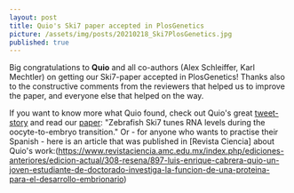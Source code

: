 ```yaml
---
layout: post
title: Quio's Ski7 paper accepted in PlosGenetics
picture: /assets/img/posts/20210218_Ski7PlosGenetics.jpg
published: true
---
```

Big congratulations to **Quio** and all co-authors (Alex Schleiffer, Karl Mechtler) on getting our Ski7-paper accepted in PlosGenetics! Thanks also to the constructive comments from the reviewers that helped us to improve the paper, and everyone else that helped on the way.

If you want to know more what Quio found, check out Quio's great [tweet-story](https://twitter.com/EnriqueCQuio/status/1363623484593700877) and read our [paper](https://journals.plos.org/plosgenetics/article?id=10.1371/journal.pgen.1009390): "Zebrafish Ski7 tunes RNA levels during the oocyte-to-embryo transition." Or - for anyone who wants to practise their Spanish - here is an article that was published in [Revista Ciencia] about Quio's work:(https://www.revistaciencia.amc.edu.mx/index.php/ediciones-anteriores/edicion-actual/308-resena/897-luis-enrique-cabrera-quio-un-joven-estudiante-de-doctorado-investiga-la-funcion-de-una-proteina-para-el-desarrollo-embrionario)

